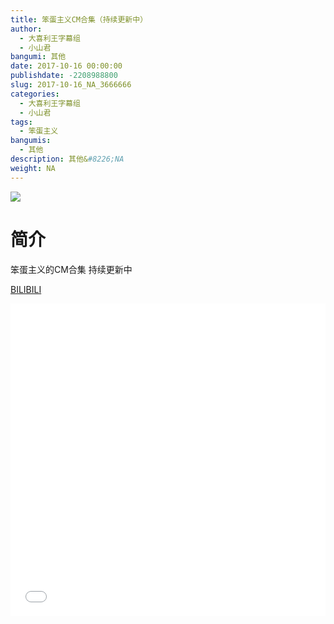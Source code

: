 ```yaml
---
title: 笨蛋主义CM合集（持续更新中）
author: 
  - 大喜利王字幕组
  - 小山君
bangumi: 其他
date: 2017-10-16 00:00:00
publishdate: -2208988800
slug: 2017-10-16_NA_3666666
categories: 
  - 大喜利王字幕组
  - 小山君
tags: 
  - 笨蛋主义
bangumis: 
  - 其他
description: 其他&#8226;NA
weight: NA
---
```


![](https://i.imgur.com/zUlNHRr.jpg)

# 简介  
笨蛋主义的CM合集
持续更新中

  [BILIBILI](https://www.bilibili.com/video/av3666666/)


<div class="vcontainer">  <iframe class='video' src="//www.bilibili.com/html/html5player.html?cid=5867149&aid=3666666" width="100%" height="500" frameborder="0" allowfullscreen="allowfullscreen"></iframe></div>
